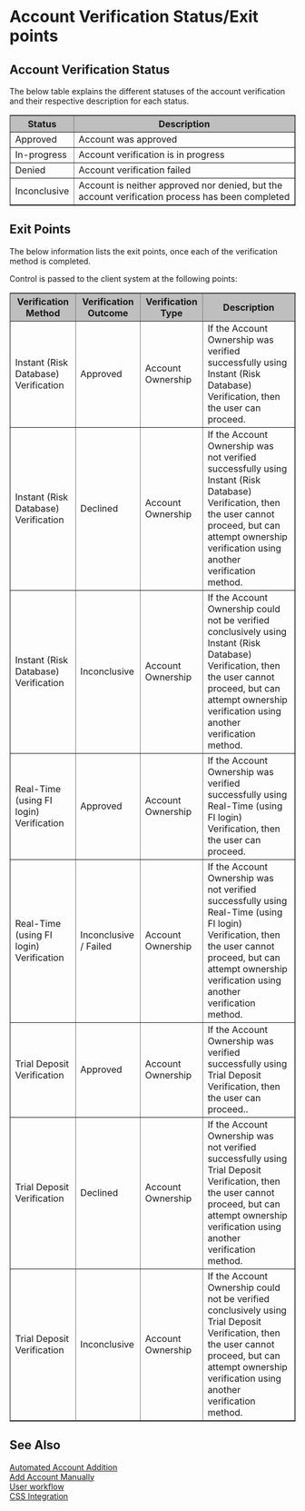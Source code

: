 # Account Verification Status/Exit points

## Account Verification Status

The below table explains the different statuses of the account verification and their respective description for each status.

<table border="1">
<tr style="background-color:#bfbfbf">
<th>Status</th>
<th>Description</th>
</tr>
<tr>
<td>Approved</td>
<td>Account was approved</td>
</tr>
<tr>
<td>In-progress</td>
<td>Account verification is in progress</td>
</tr>
<tr>
<td>Denied</td>
<td>Account verification failed</td>
</tr>
<tr>
<td>Inconclusive</td>
<td>Account is neither approved nor denied, but the account verification process has been completed</td>
</tr>
</table>

## Exit Points

The below information lists the exit points, once each of the verification method is completed.

Control is passed to the client system at the following points: 

<table border="1">
<tr style="background-color:#bfbfbf">
<th>Verification Method</th>
<th>Verification Outcome</th>
<th>Verification Type</th>
<th>Description</th>
</tr>
<tr>
<td>Instant (Risk Database) Verification</td>
<td>Approved</td>
<td>Account Ownership</td>
<td>If the Account Ownership was verified successfully using Instant (Risk Database) Verification, then the user can proceed. </td>
</tr>
<tr>
<td>Instant (Risk Database) Verification</td>
<td>Declined</td>
<td>Account Ownership</td>
<td>If the Account Ownership was not verified successfully using Instant (Risk Database) Verification, then the user cannot proceed, but can attempt ownership verification using another verification method.</td>
</tr>
<tr>
<td>Instant (Risk Database) Verification</td>
<td>Inconclusive</td>
<td>Account Ownership</td>
<td>If the Account Ownership could not be verified conclusively using Instant (Risk Database) Verification, then the user cannot proceed, but can attempt ownership verification using another verification method.</td>
</tr>
<tr>
<td>Real-Time (using FI login) Verification</td>
<td>Approved</td>
<td>Account Ownership</td>
<td>If the Account Ownership was verified successfully using Real-Time (using FI login) Verification, then the user can proceed.</td>
</tr>
<tr>
<td>Real-Time (using FI login) Verification</td>
<td>Inconclusive / Failed</td>
<td>Account Ownership</td>
<td>If the Account Ownership was not verified successfully using Real-Time (using FI login) Verification, then the user cannot proceed, but can attempt ownership verification using another verification method.</td>
</tr>
<tr>
<td>Trial Deposit Verification</td>
<td>Approved</td>
<td>Account Ownership</td>
<td>If the Account Ownership was verified successfully using Trial Deposit Verification, then the user can proceed..</td>
</tr>
<tr>
<td>Trial Deposit Verification</td>
<td>Declined</td>
<td>Account Ownership</td>
<td>If the Account Ownership was not verified successfully using Trial Deposit Verification, then the user cannot proceed, but can attempt ownership verification using another verification method.</td>
</tr>
<tr>
<td>Trial Deposit Verification</td>
<td>Inconclusive</td>
<td>Account Ownership</td>
<td>If the Account Ownership could not be verified conclusively using Trial Deposit Verification, then the user cannot proceed, but can attempt ownership verification using another verification method.</td>
</tr>
</table>


## See Also
[Automated Account Addition](?path=docs/automated-account-additions.md)</br>
[Add Account Manually](?path=docs/add-account-manually.md)</br>
[User workflow](?path=docs/user-workflow.md)</br>
[CSS Integration](?path=docs/css-integration.md)